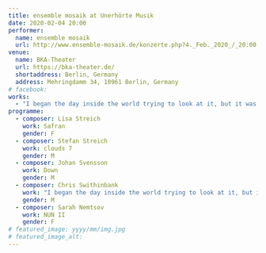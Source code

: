 ```yaml
---
title: ensemble mosaik at Unerhörte Musik
date: 2020-02-04 20:00
performer:
  name: ensemble mosaik
  url: http://www.ensemble-mosaik.de/konzerte.php?4._Feb._2020_/_20:00
venue:
  name: BKA-Theater
  url: https://bka-theater.de/
  shortaddress: Berlin, Germany
  address: Mehringdamm 34, 10961 Berlin, Germany
# facebook:
works:
  - "I began the day inside the world trying to look at it, but it was lying on my face, making it hard to see."
programme:
  - composer: Lisa Streich
    work: Safran
    gender: F
  - composer: Stefan Streich
    work: clouds 7
    gender: M
  - composer: Johan Svensson
    work: Down
    gender: M
  - composer: Chris Swithinbank
    work: "I began the day inside the world trying to look at it, but it was lying on my face, making it hard to see."
    gender: M
  - composer: Sarah Nemtsov
    work: NUN II
    gender: F
# featured_image: yyyy/mm/img.jpg
# featured_image_alt:
---
```

